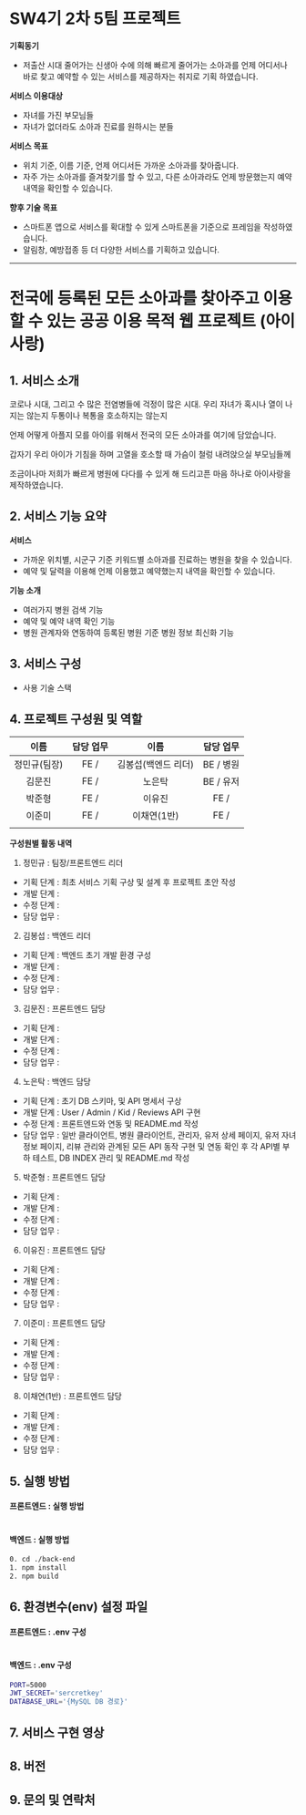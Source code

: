 # SW4기 2차 5팀 프로젝트

**기획동기**

- 저출산 시대 줄어가는 신생아 수에 의해 빠르게 줄어가는 소아과를 언제 어디서나 바로 찾고 예약할 수 있는 서비스를 제공하자는 취지로 기획 하였습니다.

**서비스 이용대상**

- 자녀를 가진 부모님들
- 자녀가 없더라도 소아과 진료를 원하시는 분들

**서비스 목표**

- 위치 기준, 이름 기준, 언제 어디서든 가까운 소아과를 찾아줍니다.
- 자주 가는 소아과를 즐겨찾기를 할 수 있고, 다른 소아과라도 언제 방문했는지 예약내역을 확인할 수 있습니다.

**향후 기술 목표**

- 스마트폰 앱으로 서비스를 확대할 수 있게 스마트폰을 기준으로 프레임을 작성하였습니다.
- 알림창, 예방접종 등 더 다양한 서비스를 기획하고 있습니다.

<hr />

# 전국에 등록된 모든 소아과를 찾아주고 이용할 수 있는 공공 이용 목적 웹 프로젝트 (아이사랑)

## 1. 서비스 소개

코로나 시대, 그리고 수 많은 전염병들에 걱정이 많은 시대.
우리 자녀가 혹시나 열이 나지는 않는지
두통이나 복통을 호소하지는 않는지

언제 어떻게 아플지 모를 아이를 위해서
전국의 모든 소아과를 여기에 담았습니다.

갑자기 우리 아이가 기침을 하며 고열을 호소할 때
가슴이 철렁 내려앉으실 부모님들께

조금이나마 저희가 빠르게 병원에 다다를 수 있게
해 드리고픈 마음 하나로 아이사랑을 제작하였습니다.

## 2. 서비스 기능 요약

**서비스**

- 가까운 위치별, 시군구 기준 키워드별 소아과를 진료하는 병원을 찾을 수 있습니다.
- 예약 및 달력을 이용해 언제 이용했고 예약했는지 내역을 확인할 수 있습니다.

**기능 소개**

- 여러가지 병원 검색 기능
- 예약 및 예약 내역 확인 기능
- 병원 관계자와 연동하여 등록된 병원 기준 병원 정보 최신화 기능

## 3. 서비스 구성

- 사용 기술 스택

## 4. 프로젝트 구성원 및 역할

|     이름     | 담당 업무 |        이름         | 담당 업무 |
| :----------: | :-------: | :-----------------: | :-------: |
| 정민규(팀장) |   FE /    | 김봉섭(백엔드 리더) | BE / 병원 |
|    김문진    |   FE /    |       노은탁        | BE / 유저 |
|    박준형    |   FE /    |       이유진        |   FE /    |
|    이준미    |   FE /    |     이채연(1반)     |   FE /    |
|              |           |                     |           |

**구성원별 활동 내역**

1. 정민규 : 팀장/프론트엔드 리더

- 기획 단계 : 최초 서비스 기획 구상 및 설계 후 프로젝트 초안 작성
- 개발 단계 :
- 수정 단계 :
- 담당 업무 :

2. 김봉섭 : 백엔드 리더

- 기획 단계 : 백엔드 초기 개발 환경 구성
- 개발 단계 :
- 수정 단계 :
- 담당 업무 :

3. 김문진 : 프론트엔드 담당

- 기획 단계 :
- 개발 단계 :
- 수정 단계 :
- 담당 업무 :

4. 노은탁 : 백엔드 담당

- 기획 단계 : 초기 DB 스키마, 및 API 명세서 구상
- 개발 단계 : User / Admin / Kid / Reviews API 구현
- 수정 단계 : 프론트엔드와 연동 및 README.md 작성
- 담당 업무 : 일반 클라이언트, 병원 클라이언트, 관리자, 유저 상세 페이지, 유저 자녀정보 페이지, 리뷰 관리와 관계된 모든 API 동작 구현 및 연동 확인 후 각 API별 부하 테스트, DB INDEX 관리 및 README.md 작성

5. 박준형 : 프론트엔드 담당

- 기획 단계 :
- 개발 단계 :
- 수정 단계 :
- 담당 업무 :

6. 이유진 : 프론트엔드 담당

- 기획 단계 :
- 개발 단계 :
- 수정 단계 :
- 담당 업무 :

7. 이준미 : 프론트엔드 담당

- 기획 단계 :
- 개발 단계 :
- 수정 단계 :
- 담당 업무 :

8. 이채연(1반) : 프론트엔드 담당

- 기획 단계 :
- 개발 단계 :
- 수정 단계 :
- 담당 업무 :

## 5. 실행 방법

#### 프론트엔드 : 실행 방법

```bash

```

#### 백엔드 : 실행 방법

```bash
0. cd ./back-end
1. npm install
2. npm build
```

## 6. 환경변수(env) 설정 파일

#### 프론트엔드 : .env 구성

```bash

```

#### 백엔드 : .env 구성

```bash
PORT=5000
JWT_SECRET='sercretkey'
DATABASE_URL='{MySQL DB 경로}'
```

## 7. 서비스 구현 영상

## 8. 버전

## 9. 문의 및 연락처
